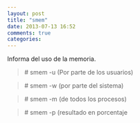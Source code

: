 ```yaml
---
layout: post
title: "smem"
date: 2013-07-13 16:52
comments: true
categories: 
---
```

Informa del uso de la memoria.

>\# smem -u (Por parte de los usuarios)

>\# smem -w (por parte del sistema)

>\# smem -m (de todos los procesos)

>\# smem -p (resultado en porcentaje

